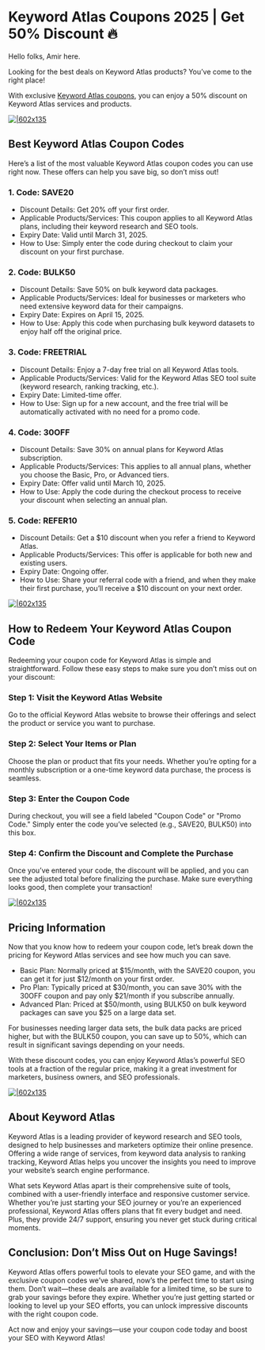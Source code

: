 # Keyword Atlas Coupons 2025 | Get 50% Discount 🔥

Hello folks, Amir here.

Looking for the best deals on Keyword Atlas products? You’ve come to the right place!

With exclusive [Keyword Atlas coupons](https://paykstrt.com/13994/162084), you can enjoy a 50% discount on Keyword Atlas services and products.

[![|602x135](https://lh7-rt.googleusercontent.com/docsz/AD_4nXe1DcCo2S-fp_SC8YusXORrmALSxX_6aULoG15cjqJUrGb2ZLqUzaacWy1V2up4wXWFVsHT0OTDcvCSbiIje7S6J-CzJXDyPJe71MmH-KP13tAmOH-IWQIdFmn0SjZRc2W-rLVmmg?key=e9IbNhflayuN64cOa2KDioQI)](https://paykstrt.com/13994/162084)

## Best Keyword Atlas Coupon Codes

Here’s a list of the most valuable Keyword Atlas coupon codes you can use right now. These offers can help you save big, so don’t miss out!

### 1. Code: SAVE20

* Discount Details: Get 20% off your first order.
* Applicable Products/Services: This coupon applies to all Keyword Atlas plans, including their keyword research and SEO tools.
* Expiry Date: Valid until March 31, 2025.
* How to Use: Simply enter the code during checkout to claim your discount on your first purchase.

### 2. Code: BULK50

* Discount Details: Save 50% on bulk keyword data packages.
* Applicable Products/Services: Ideal for businesses or marketers who need extensive keyword data for their campaigns.
* Expiry Date: Expires on April 15, 2025.
* How to Use: Apply this code when purchasing bulk keyword datasets to enjoy half off the original price.

### 3. Code: FREETRIAL

* Discount Details: Enjoy a 7-day free trial on all Keyword Atlas tools.
* Applicable Products/Services: Valid for the Keyword Atlas SEO tool suite (keyword research, ranking tracking, etc.).
* Expiry Date: Limited-time offer.
* How to Use: Sign up for a new account, and the free trial will be automatically activated with no need for a promo code.

### 4. Code: 30OFF

* Discount Details: Save 30% on annual plans for Keyword Atlas subscription.
* Applicable Products/Services: This applies to all annual plans, whether you choose the Basic, Pro, or Advanced tiers.
* Expiry Date: Offer valid until March 10, 2025.
* How to Use: Apply the code during the checkout process to receive your discount when selecting an annual plan.

### 5. Code: REFER10

* Discount Details: Get a $10 discount when you refer a friend to Keyword Atlas.
* Applicable Products/Services: This offer is applicable for both new and existing users.
* Expiry Date: Ongoing offer.
* How to Use: Share your referral code with a friend, and when they make their first purchase, you’ll receive a $10 discount on your next order.

[![|602x135](https://lh7-rt.googleusercontent.com/docsz/AD_4nXe1DcCo2S-fp_SC8YusXORrmALSxX_6aULoG15cjqJUrGb2ZLqUzaacWy1V2up4wXWFVsHT0OTDcvCSbiIje7S6J-CzJXDyPJe71MmH-KP13tAmOH-IWQIdFmn0SjZRc2W-rLVmmg?key=e9IbNhflayuN64cOa2KDioQI)](https://paykstrt.com/13994/162084)

## How to Redeem Your Keyword Atlas Coupon Code

Redeeming your coupon code for Keyword Atlas is simple and straightforward. Follow these easy steps to make sure you don’t miss out on your discount:

### Step 1: Visit the Keyword Atlas Website

Go to the official Keyword Atlas website to browse their offerings and select the product or service you want to purchase.

### Step 2: Select Your Items or Plan

Choose the plan or product that fits your needs. Whether you’re opting for a monthly subscription or a one-time keyword data purchase, the process is seamless.

### Step 3: Enter the Coupon Code

During checkout, you will see a field labeled "Coupon Code" or "Promo Code." Simply enter the code you’ve selected (e.g., SAVE20, BULK50) into this box.

### Step 4: Confirm the Discount and Complete the Purchase

Once you’ve entered your code, the discount will be applied, and you can see the adjusted total before finalizing the purchase. Make sure everything looks good, then complete your transaction!

[![|602x135](https://lh7-rt.googleusercontent.com/docsz/AD_4nXe1DcCo2S-fp_SC8YusXORrmALSxX_6aULoG15cjqJUrGb2ZLqUzaacWy1V2up4wXWFVsHT0OTDcvCSbiIje7S6J-CzJXDyPJe71MmH-KP13tAmOH-IWQIdFmn0SjZRc2W-rLVmmg?key=e9IbNhflayuN64cOa2KDioQI)](https://paykstrt.com/13994/162084)

## Pricing Information

Now that you know how to redeem your coupon code, let’s break down the pricing for Keyword Atlas services and see how much you can save.

* Basic Plan: Normally priced at $15/month, with the SAVE20 coupon, you can get it for just $12/month on your first order.
* Pro Plan: Typically priced at $30/month, you can save 30% with the 30OFF coupon and pay only $21/month if you subscribe annually.
* Advanced Plan: Priced at $50/month, using BULK50 on bulk keyword packages can save you $25 on a large data set.

For businesses needing larger data sets, the bulk data packs are priced higher, but with the BULK50 coupon, you can save up to 50%, which can result in significant savings depending on your needs.

With these discount codes, you can enjoy Keyword Atlas’s powerful SEO tools at a fraction of the regular price, making it a great investment for marketers, business owners, and SEO professionals.

[![|602x135](https://lh7-rt.googleusercontent.com/docsz/AD_4nXe1DcCo2S-fp_SC8YusXORrmALSxX_6aULoG15cjqJUrGb2ZLqUzaacWy1V2up4wXWFVsHT0OTDcvCSbiIje7S6J-CzJXDyPJe71MmH-KP13tAmOH-IWQIdFmn0SjZRc2W-rLVmmg?key=e9IbNhflayuN64cOa2KDioQI)](https://paykstrt.com/13994/162084)

## About Keyword Atlas

Keyword Atlas is a leading provider of keyword research and SEO tools, designed to help businesses and marketers optimize their online presence. Offering a wide range of services, from keyword data analysis to ranking tracking, Keyword Atlas helps you uncover the insights you need to improve your website’s search engine performance.

What sets Keyword Atlas apart is their comprehensive suite of tools, combined with a user-friendly interface and responsive customer service. Whether you’re just starting your SEO journey or you’re an experienced professional, Keyword Atlas offers plans that fit every budget and need. Plus, they provide 24/7 support, ensuring you never get stuck during critical moments.

## Conclusion: Don’t Miss Out on Huge Savings!

Keyword Atlas offers powerful tools to elevate your SEO game, and with the exclusive coupon codes we’ve shared, now’s the perfect time to start using them. Don’t wait—these deals are available for a limited time, so be sure to grab your savings before they expire. Whether you’re just getting started or looking to level up your SEO efforts, you can unlock impressive discounts with the right coupon code.

Act now and enjoy your savings—use your coupon code today and boost your SEO with Keyword Atlas!
